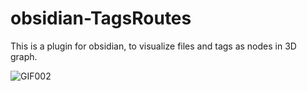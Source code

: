 # obsidian-TagsRoutes
This is a plugin for obsidian, to visualize files and tags as nodes in 3D graph.

![GIF002](https://github.com/kctekn/obsidian-TagsRoutes/assets/32674595/a4d3845d-13f7-4d6b-8555-7a37cb5a7ade)

